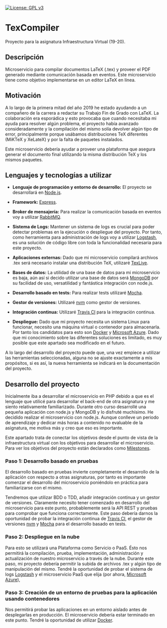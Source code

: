  [![License: GPL v3](https://img.shields.io/badge/License-GPLv3-blue.svg)](https://www.gnu.org/licenses/gpl-3.0)
# TexCompiler
Proyecto para la asignatura Infraestructura Virtual (19-20).

## Descripción

Microservicio para compilar documentos LaTeX (.tex) y proveer el PDF generado mediante comunicación basada en eventos. Este microservicio tiene como objetivo implementarse en un editor LaTeX en línea.

## Motivación

A lo largo de la primera mitad del año 2019 he estado ayudando a un compañero de la carrera a redactar su Trabajo Fin de Grado con LaTeX.
La colaboración era esporádica y esto provocaba que cuando necesitaba mi ayuda para resolver algún problema, el proyecto había avanzado consideradamente y la compilación del mismo solía devolver algún tipo de error, principalmente porque usábamos distribuciones TeX diferentes (MiKTeX y XeLateX) y por la falta de paquetes instalados.

Este microservicio debería ayudar a proveer una plataforma que asegura generar el documento final utilizando la misma distribución TeX y los mismos paquetes.

## Lenguajes y tecnologías a utilizar

* __Lenguaje de programación y entorno de desarrollo:__ El proyecto se desarrollará en [Node.js](https://nodejs.org/es/).
* __Framework:__ [Express](https://expressjs.com/es/).

* __Broker de mensajería:__ Para realizar la comunicación basada en eventos voy a utilizar [RabbitMQ](https://www.rabbitmq.com/).

* __Sistema de Logs:__ Mantener un sistema de logs es crucial para poder detectar problemas en la ejecución o despliegue del proyecto. Por tanto, como herramienta para administración de logs voy a utilizar [Logstash](https://www.elastic.co/products/logstash), es una solución de código libre con toda la funcionalidad necesaria para este proyecto.

* __Aplicaciones externas:__ Dado que mi microservicio compilará archivos .tex será necesario instalar una distribución TeX, utilizaré [TexLive](https://www.tug.org/texlive/).

* __Bases de datos:__ La utilidad de una base de datos para mi microservicio es baja, aún así si decido utilizar una base de datos será [MongoDB](https://www.mongodb.com/es) por su facilidad de uso, versatilidad y fantástica integración con node.js.

* __Desarrollo basado en tests:__ Para realizar tests utilizaré [Mocha](https://mochajs.org/).

* __Gestor de versiones:__ Utilizaré [nvm](https://github.com/nvm-sh/nvm) como gestor de versiones.

* __Integración continua:__ Utilizaré [Travis CI](https://travis-ci.org/) para la integración continua.

* __Despliegue:__ Dado que mi proyecto necesita un sistema Linux para funcionar, necesito una máquina virtual o contenedor para almacenarla. Por tanto los candidatos para esto son [Docker](https://www.docker.com/) y [Microsoft Azure](https://azure.microsoft.com/es-es/). Dado que mi conocimiento sobre las diferentes soluciones es limitado, es muy posible que este apartado sea modificado en el futuro.

A lo largo del desarrollo del proyecto puede que, una vez empiece a utilizar las herramientas seleccionadas, alguna no se ajuste exactamente a mis propósitos, si es así, la nueva herramienta se indicará en la documentación del proyecto.

## Desarrollo del proyecto
Inicialmente iba a desarrollar el microservicio en PHP debido a que es el lenguaje que utilicé para desarrollar el back-end de otra asignatura y me siento relativamente familiarizado. Durante otro curso desarrollé una pequeña aplicación con node.js y MongoDB y lo disfruté muchísimo. He decidido realizar el microservicio con node.js. Aunque conlleve un periodo de aprendizaje y dedicar más horas a contenido no evaluable de la asignatura, me motiva más y creo que eso es importante.

Este apartado trata de conectar los objetivos desde el punto de vista de la infraestructura virtual con los objetivos para desarrollar el microservicio. Para ver los objetivos del proyecto están declarados como [Milestones](https://github.com/victorperalta93/IV-Proyecto/milestones).

### Paso 1: Desarrollo basado en pruebas
El desarrollo basado en pruebas invierte completamente el desarrollo de la aplicación con respecto a otras asignaturas, por tanto es importante comenzar el desarrollo del microservicio poniéndolo en práctica para familiarizarse con el mismo.

Tendremos que utilizar BDD o TDD, añadir integración continua y un gestor de versiones.
Claramente necesito tener comenzado en desarrollo del microservicio para este punto, probablemente será la API REST y pruebas para comprobar que funciona correctamente. Este paso debería darnos la oportunidad de probar la integración continua de [Travis CI](https://travis-ci.org/), el gestor de versiones [nvm](https://github.com/nvm-sh/nvm) y [Mocha](https://mochajs.org/) para el desarrollo basado en tests.

### Paso 2: Despliegue en la nube
Para esto se utilizará una Plataforma como Servicio o PaaS. Ésto nos permitirá la compilación, prueba, implementación, administración y actualización de nuestro microservicio a través de la nube.
Durante este paso, mi proyecto debería permitir la subida de archivos .tex y algún tipo de manipulación del mismo. Tendré la oportunidad de probar el sistema de logs [Logstash](https://www.elastic.co/products/logstash) y el microservicio PaaS que elija (por ahora, [Microsoft Azure](https://azure.microsoft.com/es-es/)),


### Paso 3: Creación de un entorno de pruebas para la aplicación usando contenedores
Nos permitirá probar las aplicaciones en un entorno aislado antes de desplegarlas en producción.
El microservicio debería estar terminado en este punto. Tendré la oportunidad de utilizar [Docker](https://www.docker.com/).
